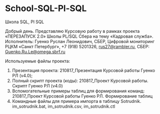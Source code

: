 # School-SQL-Pl-SQL
Школа SQL, Pl SQL

Добрый день.
Представляю Курсовую работу  в рамках проекта «ПЕРЕЗАПУСК 2.0» Школы PL/SQL Сбера на тему «Кадровая служба».
Исполнитель: Гуенко Руслан Леонидович, СБЕР, Цифровой мониторинг РЦКМ «Санкт Петербург», +7 (918) 5201326, rus27@rambler.ru, СБЕР: Guenko.Ru.Le@omega.sbrf.ru 

Используемые файлы проекта:
1. Презентация проекта: 210817_Презентация Курсовой работы Гуенко РЛ (v4.0);
2. Полный скрипт проекта (коды): 210817_Проект Курсовой работы. Скрипт Гуенко РЛ (v4.0)
3. Вспомогательные примеры таблиц для формирования команд:
210817_Проект Курсовой работы Гуенко РЛ. Формирование таблиц
4. Командные файлы для примера импорта в таблицу Sotrudnik. im_sotrudnik.bat, im_sotrudnik.csv, im_sotrudnik.ctl
